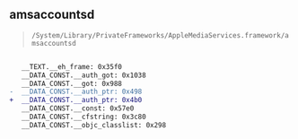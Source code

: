 ## amsaccountsd

> `/System/Library/PrivateFrameworks/AppleMediaServices.framework/amsaccountsd`

```diff

   __TEXT.__eh_frame: 0x35f0
   __DATA_CONST.__auth_got: 0x1038
   __DATA_CONST.__got: 0x988
-  __DATA_CONST.__auth_ptr: 0x498
+  __DATA_CONST.__auth_ptr: 0x4b0
   __DATA_CONST.__const: 0x57e0
   __DATA_CONST.__cfstring: 0x3c80
   __DATA_CONST.__objc_classlist: 0x298

```
